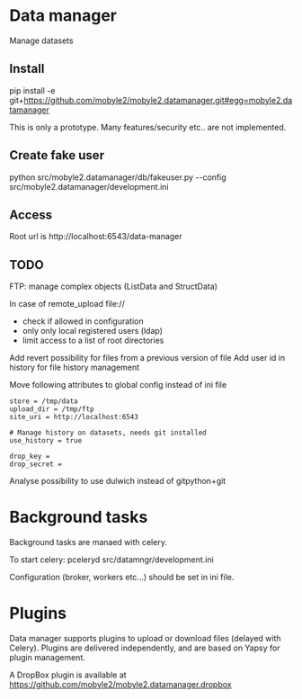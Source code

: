 # Data manager

Manage datasets

## Install

pip install -e git+https://github.com/mobyle2/mobyle2.datamanager.git#egg=mobyle2.datamanager

This is only a prototype. Many features/security etc.. are not implemented.

## Create fake user

python  src/mobyle2.datamanager/db/fakeuser.py --config src/mobyle2.datamanager/development.ini


## Access

Root url is http://localhost:6543/data-manager

## TODO

FTP:
  manage complex objects (ListData and StructData)

In case of remote_upload file://
 - check if allowed in configuration
 - only only local registered users (ldap)
 - limit access to a list of root directories

Add revert possibility for files from a previous version of file
Add user id in history for file history management

Move following attributes to global config instead of ini file

    store = /tmp/data
    upload_dir = /tmp/ftp
    site_uri = http://localhost:6543
    
    # Manage history on datasets, needs git installed
    use_history = true
    
    drop_key =
    drop_secret =


Analyse possibility to use dulwich instead of gitpython+git

# Background tasks

Background tasks are manaed with celery.

To start celery:
    pceleryd src/datamngr/development.ini

Configuration (broker, workers etc...) should be set in ini file.

# Plugins

Data manager supports plugins to upload or download files (delayed with Celery).
Plugins are delivered independently, and are based on Yapsy for plugin management.

A DropBox plugin is available at https://github.com/mobyle2/mobyle2.datamanager.dropbox
